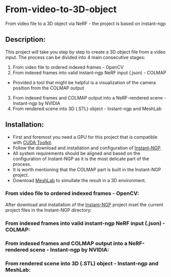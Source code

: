 # From-video-to-3D-object
From video file to a 3D object via NeRF  - the project is based on instant-ngp

## Description:
This project will take you step by step to create a 3D object file from a video input.
The process can be divided into 4 main consecutive stages:
1. From video file to ordered indexed frames - OpenCV
2. From indexed frames into valid instant-ngp NeRF input (.json) - COLMAP 
  - Provided a tool that might be helpful is a visualization of the camera position from the COLMAP output
3. From indexed frames and COLMAP output into a NeRF-rendered scene - Instant-ngp by NVIDIA
4. From rendered scene into 3D (.STL) object - Instant-ngp and MeshLab


## Installation:
- First and foremost you need a GPU for this project that is compatible with [CUDA Toolkit](https://developer.nvidia.com/cuda-toolkit).
- Follow the download and installation and configuration of [Instant-NGP](https://github.com/NVlabs/instant-ngp).
- All system requirements should be aligned and based on the configuration of Instant-NGP as it is the most delicate part of the process.
- It is worth mentioning that the COLMAP part is built in the Instant-NGP project.
- Download [MeshLab](https://www.meshlab.net/) to simullate the result in a 3D environment.

### From video file to ordered indexed frames - OpenCV:
After download and installation of the [Instant-NGP](https://github.com/NVlabs/instant-ngp) project inset the current project files in the Instant-NGP directory:

### From indexed frames into valid instant-ngp NeRF input (.json) - COLMAP:

### From indexed frames and COLMAP output into a NeRF-rendered scene - Instant-ngp by NVIDIA:

### From rendered scene into 3D (.STL) object - Instant-ngp and MeshLab:


